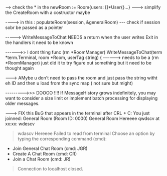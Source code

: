 --> check the * in the newRoom := Room{users: []*User{}...}
---> simplify the CreateRoom with a costructor maybe


----> in this :  populateRoom(session, &generalRoom)   --- check if session sobr be passed as a pointer 



-----> WriteMessageToChat NEEDS a return when the user writes Exit in the handlers it need to be known


------>> I dont thing func (rm *RoomManager) WriteMessageToChat(term *term.Terminal, room *Room, userTag string) {
      ------> needs to be a (rm *RoomManager)   just did it to try figure out something but it need to be thought again 
      
---> AMybe u don't need to pass the room and just pass the string witht eh ID and then u load from the sync map ( not sure but might)



--------->>> DOOOO !!!!  If MessageHistory grows indefinitely, you may want to consider a size limit or implement batch processing for displaying older messages.



---> FIX this BuG that appears in the terminal after CRL + C:
You just joinned: General Room (Room ID: 0000)
General Room 
Hereeee
qwdscv at xx:xx: wdescv
> wdascv 
Hereeee
Failed to read from terminal
Choose an option by typing the corresponding command (cmd):
- Join General Chat Room (cmd: JGR)
- Create A Chat Room (cmd: CR)
- Join a Chat Room (cmd: JR)
> Connection to localhost closed.